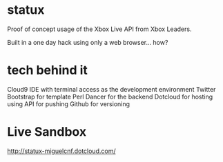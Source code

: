 statux
======

Proof of concept usage of the Xbox Live API from Xbox Leaders.

Built in a one day hack using only a web browser... how?

tech behind it
=====

Cloud9 IDE with terminal access as the development environment
Twitter Bootstrap for template
Perl Dancer for the backend
Dotcloud for hosting using API for pushing
Github for versioning

Live Sandbox
=====

http://statux-miguelcnf.dotcloud.com/